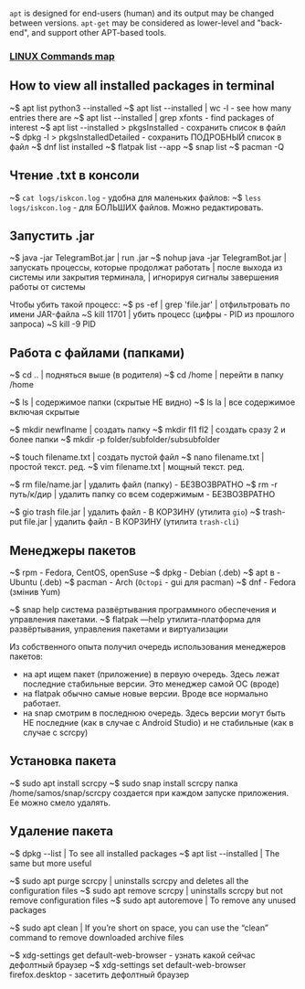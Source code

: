 
`apt` is designed for end-users (human) and its output may be changed between versions.
`apt-get` may be considered as lower-level and "back-end", and support other APT-based tools. 
### [LINUX Commands map](https://xmind.app/m/WwtB/#)

## How to view all installed packages in terminal
~$ apt list python3 --installed 
~$ apt list --installed | wc -l      -  see how many entries there are
~$ apt list --installed | grep xfonts  -  find packages of interest
~$ apt list --installed > pkgsInstalled  -  сохранить список в файл
~$ dpkg -l > pkgsInstalledDetailed  -  сохранить ПОДРОБНЫЙ список в файл
~$ dnf list installed
~$ flatpak list --app
~$ snap list
~$ pacman -Q

## Чтение .txt в консоли
~$ `cat logs/iskcon.log`  -  удобна для маленьких файлов:
~$ `less logs/iskcon.log`  -  для БОЛЬШИХ файлов. Можно редактировать.

## Запустить .jar
~$ java -jar TelegramBot.jar                   | run .jar
~$ nohup java -jar TelegramBot.jar        | запускать процессы, которые продолжат работать 
			 | после выхода из системы или закрытия терминала, 
             | игнорируя сигналы завершения работы от системы 
             
Чтобы убить такой процесс:
~$ ps -ef | grep 'file.jar'                           | отфильтровать  по имени  JAR-файла
~S kill 11701                                              | убить процесс  (цифры - PID из прошлого запроса)
~S kill -9 PID

## Работа с файлами (папками)
~$ cd ..                            |  подняться выше (в родителя)
~$ cd /home                    |  перейти в папку /home

~$ ls                                 |  содержимое папки (скрытые НЕ видно)
~$ ls la                              | все содержимое включая скрытые

~$ mkdir newflname        | создать папку
~$ mkdir fl1 fl2                 | создать сразу 2 и более папки
~$ mkdir -p folder/subfolder/subsubfolder

~$ touch filename.txt      | создать пустой файл
~$ nano filename.txt        | простой текст. ред.
~$ vim filename.txt          | мощный текст. ред.

~$ rm file/name.jar           |  удалить файл (папку)  -  БЕЗВОЗВРАТНО
~$ rm -r путь/к/дир         |  удалить папку со всем содержимым   -  БЕЗВОЗВРАТНО

~$ gio trash file.jar            |  удалить файл  -  В КОРЗИНУ  (утилита `gio`)
~$ trash-put file.jar            |  удалить файл  -  В КОРЗИНУ  (утилита `trash-cli`)

## Менеджеры пакетов
~$ rpm  -  Fedora, CentOS, openSuse
~$ dpkg  -  Debian  (.deb)
~$ apt в  -  Ubuntu (.deb)
~$ pacman  -  Arch  (`Octopi` - gui для pacman)
~$ dnf   -   Fedora (змінив Yum)


~$ snap help        система развёртывания программного обеспечения и управления пакетами. 
~$ flatpak —help    утилита-платформа для развёртывания, управления пакетами и виртуализации
                     


Из собственного опыта получил очередь использования менеджеров пакетов:
-  на apt ищем пакет (приложение) в первую очередь. Здесь лежат последние стабильные версии. Это менеджер самой ОС (вроде)
- на flatpak обычно самые новые версии. Вроде все нормально работает.
- на snap смотрим в последнюю очередь. Здесь версии могут быть НЕ последние (как в случае с Android Studio) и не стабильные (как в случае с scrcpy)
## Установка пакета

~$ sudo apt install scrcpy
~$ sudo snap install scrcpy 
     папка /home/samos/snap/scrcpy создается при каждом запуске приложения. Ее можно смело удалять.

## Удаление пакета

~$ dpkg --list                         |    To see all installed packages
~$ apt list --installed             |    The same but more useful

~$ sudo apt purge scrcpy     |  uninstalls scrcpy and deletes all the configuration files
~$ sudo apt remove scrcpy  |  uninstalls scrcpy but not remove configuration files
~$ sudo apt autoremove       | To remove any unused packages

~$ sudo apt clean                  |  If you’re short on space, you can use the “clean” 
											command to remove downloaded archive files


~$ xdg-settings get default-web-browser  -  узнать какой сейчас дефолтный браузер
~$ xdg-settings set default-web-browser firefox.desktop -  засетить дефолтный браузер
